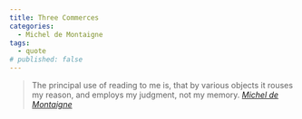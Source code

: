 ```yaml
---
title: Three Commerces
categories:
  - Michel de Montaigne
tags:
  - quote
# published: false
---
```


> The principal use of reading to me is, that by various objects it rouses my reason, and employs my judgment, not my memory.
> <cite><a href="https://en.wikipedia.org/wiki/Michel_de_Montaigne">Michel de Montaigne</a></cite>
